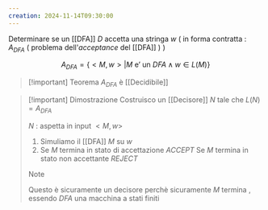 ```yaml
---
creation: 2024-11-14T09:30:00
---
```

Determinare se un [[DFA]] $D$ accetta una stringa $w$ ( in forma contratta : $A_{DFA}$ ( problema dell'*acceptance* del [[DFA]] ) )

$$
A_{DFA} = \{<M,w> | M \text{ e' un } DFA \land w\in L(M)\}
$$
>[!important] Teorema
>$A_{DFA}$ è [[Decidibile]]

>[!important] Dimostrazione
>Costruisco un [[Decisore]] $N$ tale che $L(N)=A_{DFA}$ 
>
>$N$ : aspetta in input $<M,w>$
>1. Simuliamo il [[DFA]] $M$ su $w$ 
>2. Se $M$ termina in stato di accettazione *ACCEPT*
>   Se $M$ termina in stato non accettante *REJECT*
>
>>[!note] 
>>
>>Questo è sicuramente un decisore perchè sicuramente $M$ termina , essendo $DFA$ una macchina a stati finiti 
>>
>
>
